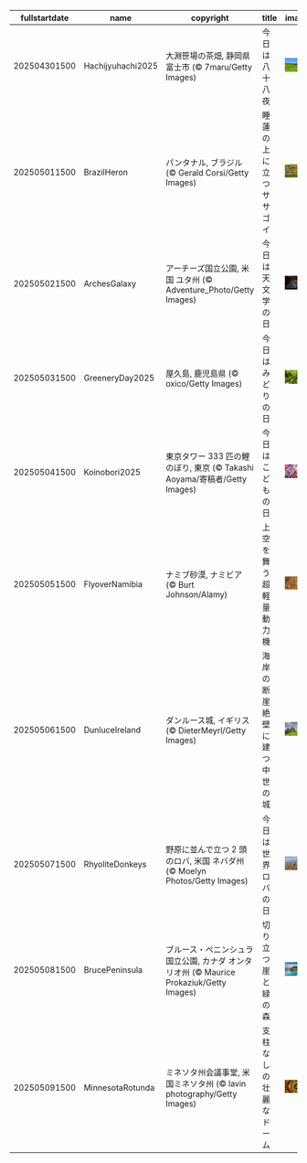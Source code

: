 |fullstartdate|name|copyright|title|image|
|--|--|--|--|--|
202504301500|Hachijyuhachi2025|大淵笹場の茶畑, 静岡県 富士市 (© 7maru/Getty Images)|今日は八十八夜|![](/ja-JP/2025/05/202504301500Hachijyuhachi2025.jpg)|
202505011500|BrazilHeron|パンタナル, ブラジル (© Gerald Corsi/Getty Images)|睡蓮の上に立つササゴイ|![](/ja-JP/2025/05/202505011500BrazilHeron.jpg)|
202505021500|ArchesGalaxy|アーチーズ国立公園, 米国 ユタ州 (© Adventure_Photo/Getty Images)|今日は天文学の日|![](/ja-JP/2025/05/202505021500ArchesGalaxy.jpg)|
202505031500|GreeneryDay2025|屋久島, 鹿児島県 (© oxico/Getty Images)|今日はみどりの日|![](/ja-JP/2025/05/202505031500GreeneryDay2025.jpg)|
202505041500|Koinobori2025|東京タワー 333 匹の鯉のぼり, 東京 (© Takashi Aoyama/寄稿者/Getty Images)|今日はこどもの日|![](/ja-JP/2025/05/202505041500Koinobori2025.jpg)|
202505051500|FlyoverNamibia|ナミブ砂漠, ナミビア (© Burt Johnson/Alamy)|上空を舞う超軽量動力機|![](/ja-JP/2025/05/202505051500FlyoverNamibia.jpg)|
202505061500|DunluceIreland|ダンルース城, イギリス (© DieterMeyrl/Getty Images)|海岸の断崖絶壁に建つ中世の城|![](/ja-JP/2025/05/202505061500DunluceIreland.jpg)|
202505071500|RhyoliteDonkeys|野原に並んで立つ 2 頭のロバ, 米国 ネバダ州 (© Moelyn Photos/Getty Images)|今日は世界ロバの日|![](/ja-JP/2025/05/202505071500RhyoliteDonkeys.jpg)|
202505081500|BrucePeninsula|ブルース・ペニンシュラ国立公園, カナダ オンタリオ州 (© Maurice Prokaziuk/Getty Images)|切り立つ崖と緑の森|![](/ja-JP/2025/05/202505081500BrucePeninsula.jpg)|
202505091500|MinnesotaRotunda|ミネソタ州会議事堂, 米国ミネソタ州 (© lavin photography/Getty Images)|支柱なしの壮麗なドーム|![](/ja-JP/2025/05/202505091500MinnesotaRotunda.jpg)|
